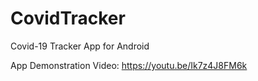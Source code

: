 # CovidTracker
Covid-19 Tracker App for Android

App Demonstration Video: https://youtu.be/Ik7z4J8FM6k
